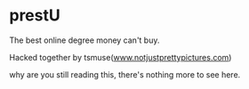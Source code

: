 prestU
======
The best online degree money can't buy.

Hacked together by tsmuse(www.notjustprettypictures.com)



why are you still reading this, there's nothing more to see here.
